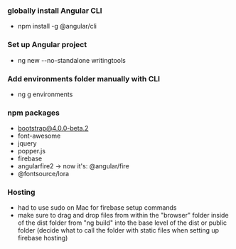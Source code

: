 ### globally install Angular CLI
- npm install -g @angular/cli

### Set up Angular project
- ng new --no-standalone writingtools

### Add environments folder manually with CLI
- ng g environments

### npm packages
- bootstrap@4.0.0-beta.2
- font-awesome
- jquery
- popper.js
- firebase
- angularfire2 -> now it's: @angular/fire
- @fontsource/lora

### Hosting
- had to use sudo on Mac for firebase setup commands
- make sure to drag and drop files from within the "browser" folder inside of the dist folder from "ng build" into the base level of the dist or public folder (decide what to call the folder with static files when setting up firebase hosting)